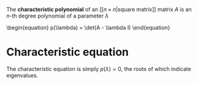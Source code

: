 The **characteristic polynomial** of an [[$n \times n$|square matrix]] matrix $A$ is an $n$-th degree polynomial of a parameter $\lambda$

\begin{equation}
p(\lambda) = \det(A - \lambda I)
\end{equation}

# Characteristic equation

The characteristic equation is simply $p(\lambda)=0$, the roots of which indicate eigenvalues.
